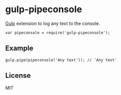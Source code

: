 gulp-pipeconsole
===========

[Gulp](https://github.com/wearefractal/gulp) extension to log any text to the console.

	var pipeconsole = require('gulp-pipeconsole');

Example
-------
	
	gulp.pipe(pipeconsole('Any text')); // 'Any text'
	

License
-------

MIT

